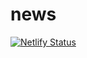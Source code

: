 # news


[![Netlify Status](https://api.netlify.com/api/v1/badges/7c80bfcd-4c67-491d-a785-47c7d0f3ffaa/deploy-status)](https://app.netlify.com/sites/news-lynda/deploys)

